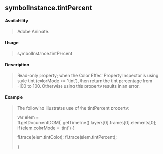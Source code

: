 ## symbolInstance.tintPercent

#### Availability

> Adobe Animate.

#### Usage

> symbolInstance.tintPercent

#### Description

> Read-only property; when the Color Effect Property Inspector is using style tint (colorMode == 'tint'), then return the tint percentage from -100 to 100. Otherwise using this property results in an error.

#### Example

> The following illustrates use of the tintPercent property:
>
> var elem = fl.getDocumentDOM().getTimeline().layers\[0\].frames\[0\].elements\[0\]; if (elem.colorMode = 'tint') {
>
> fl.trace(elem.tintColor); fl.trace(elem.tintPercent);
>
> }
